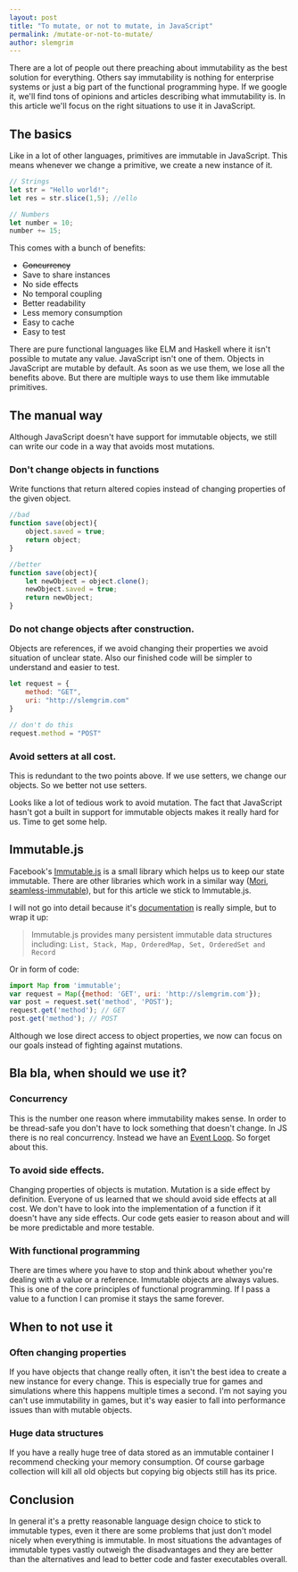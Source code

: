 ```yaml
---
layout: post
title: "To mutate, or not to mutate, in JavaScript"
permalink: /mutate-or-not-to-mutate/
author: slemgrim
--- 
```


There are a lot of people out there preaching about immutability as the best solution for everything. 
Others say immutability is nothing for enterprise systems or just a big part of the functional programming hype. 
If we google it, we'll find tons of opinions and articles describing what immutability is. 
In this article we'll focus on the right situations to use it in JavaScript.

The basics
---

Like in a lot of other languages, primitives are immutable in JavaScript. This means whenever we change a primitive,
we create a new instance of it. 

```js
// Strings
let str = "Hello world!";
let res = str.slice(1,5); //ello

// Numbers
let number = 10;
number += 15;
```

This comes with a bunch of benefits:

- ~~Concurrency~~
- Save to share instances
- No side effects
- No temporal coupling
- Better readability
- Less memory consumption
- Easy to cache
- Easy to test

There are pure functional languages like ELM and Haskell where it isn't possible to mutate any value. JavaScript isn't 
one of them. Objects in JavaScript are mutable by default. As soon as we use them, we lose all the benefits above. 
But there are multiple ways to use them like immutable primitives. 

The manual way
---

Although JavaScript doesn't have support for immutable objects, we still can write our code in a way that 
avoids most mutations.

### Don't change objects in functions

Write functions that return altered copies instead of changing properties of the given object. 

```js
//bad
function save(object){
    object.saved = true;
    return object;
}

//better
function save(object){
    let newObject = object.clone();
    newObject.saved = true;
    return newObject;
}
```
 
### Do not change objects after construction. 

Objects are references, if we avoid changing their properties we avoid situation of unclear state.
Also our finished code will be simpler to understand and easier to test. 

```js
let request = {
    method: "GET",
    uri: "http://slemgrim.com"
}

// don't do this
request.method = "POST"
```

### Avoid setters at all cost. 

This is redundant to the two points above. If we use setters, we change our objects. So we better not use setters.  

Looks like a lot of tedious work to avoid mutation. The fact that JavaScript hasn't got a built in support for immutable
objects makes it really hard for us. Time to get some help. 

Immutable.js
---

Facebook's [Immutable.js](https://facebook.github.io/immutable-js/) is a small library which helps us to keep our state immutable.
There are other libraries which work in a similar way ([Mori](https://github.com/swannodette/mori), 
[seamless-immutable](https://github.com/rtfeldman/seamless-immutable)), but for this article we stick to Immutable.js.

I will not go into detail because it's [documentation](https://facebook.github.io/immutable-js/) is really simple, but to wrap it up:

> Immutable.js provides many persistent immutable data structures including: 
> ```List, Stack, Map, OrderedMap, Set, OrderedSet and Record```

Or in form of code:

```js
import Map from 'immutable';
var request = Map({method: 'GET', uri: 'http://slemgrim.com'});
var post = request.set('method', 'POST');
request.get('method'); // GET
post.get('method'); // POST
```

Although we lose direct access to object properties, we now can focus on our goals instead of fighting against mutations.

Bla bla, when should we use it?
---

### Concurrency

This is the number one reason where immutability makes sense. In order to be thread-safe you don't have to lock something
that doesn't change. In JS there is no real concurrency. Instead we have an 
[Event Loop](https://developer.mozilla.org/en-US/docs/Web/JavaScript/EventLoop). So forget about this. 

### To avoid side effects.

Changing properties of objects is mutation. Mutation is a side effect by definition. Everyone of us learned that
we should avoid side effects at all cost. We don't have to look into the implementation of a function if it doesn't have
any side effects. Our code gets easier to reason about and will be more predictable and more testable. 

### With functional programming

There are times where you have to stop and think about whether you're dealing with a value or a reference. Immutable 
objects are always values. This is one of the core principles of functional programming. If I pass a value to a function
I can promise it stays the same forever.

When to not use it
---

### Often changing properties

If you have objects that change really often, it isn't the best idea to create a new instance for every change.
This is especially true for games and simulations where this happens multiple times a second. I'm not saying you can't use
immutability in games, but it's way easier to fall into performance issues than with mutable objects. 

### Huge data structures

If you have a really huge tree of data stored as an immutable container I recommend checking your memory consumption. 
Of course garbage collection will kill all old objects but copying big objects still has its price. 

Conclusion
---

In general it's a pretty reasonable language design choice to stick to immutable types, even it there are some problems
that just don't model nicely when everything is immutable. 
In most situations the advantages of immutable types vastly outweigh the disadvantages and they are better than the
alternatives and lead to better code and faster executables overall.
